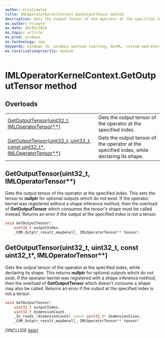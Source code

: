 ```yaml
---
author: eliotcowley
title: IMLOperatorKernelContext.GetOutputTensor method
description: Gets the output tensor of the operator at the specified index.
ms.author: elcowle
ms.date: 10/02/2018
ms.topic: article
ms.prod: windows
ms.technology: uwp
keywords: windows 10, windows machine learning, WinML, custom operators, GetOutputTensor
ms.localizationpriority: medium
---
```


# IMLOperatorKernelContext.GetOutputTensor method

## Overloads

| | |
|-|-|
| [GetOutputTensor(uint32_t, IMLOperatorTensor**)](#GetOutputTensor1) | Gets the output tensor of the operator at the specified index. |
| [GetOutputTensor(uint32_t, uint32_t, const uint32_t*, IMLOperatorTensor**)](#GetOutputTensor2) | Gets the output tensor of the operator at the specified index, while declaring its shape. |

<a name="GetOutputTensor1"></a>
## GetOutputTensor(uint32_t, IMLOperatorTensor**)

Gets the output tensor of the operator at the specified index. This sets the tensor to **nullptr** for optional outputs which do not exist. If the operator kernel was registered without a shape inference method, then the overload of **GetOutputTensor** which consumes the tensor's shape must be called instead. Returns an error if the output at the specified index is not a tensor.

```cpp
void GetOutputTensor(
    uint32_t outputIndex, 
    _COM_Outptr_result_maybenull_ IMLOperatorTensor** tensor)
```

<a name="GetOutputTensor2"></a>
## GetOutputTensor(uint32_t, uint32_t, const uint32_t*, IMLOperatorTensor**)

Gets the output tensor of the operator at the specified index, while declaring its shape. This returns **nullptr** for optional outputs which do not exist. If the operator kernel was registered with a shape inference method, then the overload of **GetOutputTensor** which doesn't consume a shape may also be called. Returns an error if the output at the specified index is not a tensor.

```cpp
void GetOutputTensor(
    uint32_t outputIndex,
    uint32_t dimensionCount,
    _In_reads_(dimensionCount) const uint32_t* dimensionSizes,
    _COM_Outptr_result_maybenull_ IMLOperatorTensor** tensor)
```

[!INCLUDE [help](../includes/get-help.md)]